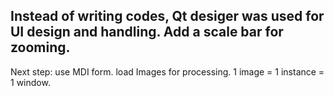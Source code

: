 Instead of writing codes, Qt desiger was used for UI design and handling.
Add a scale bar for zooming. 
--
Next step: use MDI form. load Images for processing. 1 image = 1 instance  = 1 window. 
